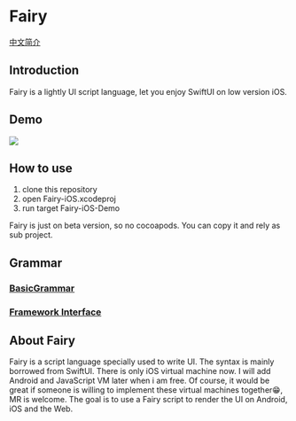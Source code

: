 # Fairy

[中文简介](./README_CN.md)

## Introduction

Fairy is a lightly UI script language, let you enjoy SwiftUI on low version iOS.



## Demo

<img src="/uploads/fairy.gif" align=center>



## How to use

1. clone this repository
2. open Fairy-iOS.xcodeproj
3. run target Fairy-iOS-Demo

Fairy is just on beta version, so no cocoapods. You can copy it and rely as sub project.


## Grammar
### [BasicGrammar](./grammarDoc.md)

### [Framework Interface](./frameworkDoc.md)


## About Fairy

Fairy is a script language specially used to write UI.
The syntax is mainly borrowed from SwiftUI.
There is only iOS virtual machine now.
I will add Android and JavaScript VM later when i am free.
Of course, it would be great if someone is willing to implement these virtual machines together😁, MR is welcome.
The goal is to use a Fairy script to render the UI on Android, iOS and the Web.